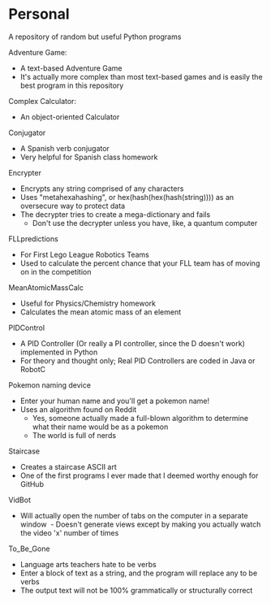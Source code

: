 # Personal
A repository of random but useful Python programs

Adventure Game:
  - A text-based Adventure Game
  - It's actually more complex than most text-based games and is easily the best program in this repository
  
Complex Calculator:
  - An object-oriented Calculator
  
Conjugator
  - A Spanish verb conjugator
  - Very helpful for Spanish class homework

Encrypter
  - Encrypts any string comprised of any characters
  - Uses "metahexahashing", or hex(hash(hex(hash(string)))) as an oversecure way to protect data
  - The decrypter tries to create a mega-dictionary and fails
    - Don't use the decrypter unless you have, like, a quantum computer

FLLpredictions
  - For First Lego League Robotics Teams
  - Used to calculate the percent chance that your FLL team has of moving on in the competition

MeanAtomicMassCalc
  - Useful for Physics/Chemistry homework
  - Calculates the mean atomic mass of an element

PIDControl
  - A PID Controller (Or really a PI controller, since the D doesn't work) implemented in Python
  - For theory and thought only; Real PID Controllers are coded in Java or RobotC

Pokemon naming device
  - Enter your human name and you'll get a pokemon name!
  - Uses an algorithm found on Reddit
    - Yes, someone actually made a full-blown algorithm to determine what their name would be as a pokemon
    - The world is full of nerds
    
Staircase
  - Creates a staircase ASCII art
  - One of the first programs I ever made that I deemed worthy enough for GitHub

VidBot
  - Will actually open the number of tabs on the computer in a separate window
  - Doesn't generate views except by making you actually watch the video 'x' number of times

To_Be_Gone
  - Language arts teachers hate to be verbs
  - Enter a block of text as a string, and the program will replace any to be verbs
  - The output text will not be 100% grammatically or structurally correct
